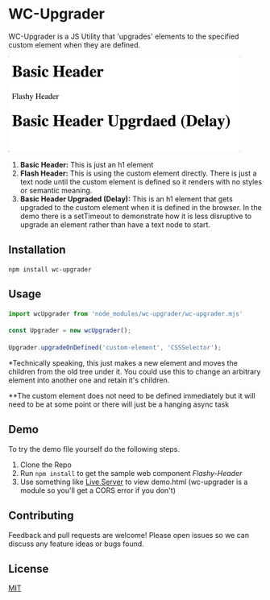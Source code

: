 # WC-Upgrader

WC-Upgrader is a JS Utility that 'upgrades' elements to the specified custom element when they are defined. 

![Example gif](./example.gif)
1. **Basic Header:** This is just an h1 element
2. **Flash Header:** This is using the custom element directly. There is just a text node until the custom element is defined so it renders with no styles or semantic meaning. 
3. **Basic Header Upgraded (Delay):** This is an h1 element that gets upgraded to the custom element when it is defined in the browser. In the demo there is a setTimeout to demonstrate how it is less disruptive to upgrade an element rather than have a text node to start. 

## Installation

```
npm install wc-upgrader
```

## Usage

```javascript
import wcUpgrader from 'node_modules/wc-upgrader/wc-upgrader.mjs'

const Upgrader = new wcUpgrader();

Upgrader.upgradeOnDefined('custom-element', 'CSSSelector');
```
*Technically speaking, this just makes a new element and moves the children from the old tree under it. You could use this to change an arbitrary element into another one and retain it's children.

\**The custom element does not need to be defined immediately but it will need to be at some point or there will just be a hanging async task

## Demo
To try the demo file yourself do the following steps.
1. Clone the Repo
2. Run ```npm install``` to get the sample web component *Flashy-Header*
3. Use something like [Live Server](https://marketplace.visualstudio.com/items?itemName=ritwickdey.LiveServer) to view demo.html (wc-upgrader is a module so you'll get a CORS error if you don't)

## Contributing
Feedback and pull requests are welcome! Please open issues so we can discuss any feature ideas or bugs found. 

## License
[MIT](https://choosealicense.com/licenses/mit/)